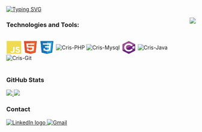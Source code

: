 [![Typing SVG](https://readme-typing-svg.demolab.com?font=Fira+Code&pause=1000&color=6793F7&width=435&lines=Hi%2C+everyone!;Welcome+to+my+Github+profile!+)](https://git.io/typing-svg)

<img align="right" height="150" src="[https://cdn.dribbble.com/userupload/24898076/file/original-0e6fdb1ed026c5d0c908737a6dbfdb42.gif](https://cdn.dribbble.com/userupload/20765198/file/original-6c3b5ed861260a26c94d241b2090f623.gif)" />

### Technologies and Tools:

<div style="display: inline_block"><br>
  <img align="center" alt="Cris-Js" height="35" width="40" src="https://raw.githubusercontent.com/devicons/devicon/master/icons/javascript/javascript-plain.svg" />
  <img align="center" alt="Cris-HTML" height="35" width="40" src="https://raw.githubusercontent.com/devicons/devicon/master/icons/html5/html5-original.svg" />
  <img align="center" alt="Cris-CSS" height="35" width="40" src="https://raw.githubusercontent.com/devicons/devicon/master/icons/css3/css3-original.svg" />
  <img align="center" alt="Cris-PHP" height="35" width="40" src="https://www.svgrepo.com/show/452088/php.svg" />
  <img align="center" alt="Cris-Mysql" height="60" width="40" src="https://cdn.jsdelivr.net/gh/devicons/devicon/icons/mysql/mysql-original-wordmark.svg" />
  <img align="center" alt="Cris-Csharp" height="35" width="40" src="https://raw.githubusercontent.com/devicons/devicon/master/icons/csharp/csharp-original.svg" />
  <img align="center" alt="Cris-Java" height="35" width="40" src="https://www.svgrepo.com/show/184143/java.svg" />
  <img align="center" alt="Cris-Git" height="35" width="40" src="https://cdn.jsdelivr.net/gh/devicons/devicon/icons/git/git-original.svg" />
</div><br>

### GitHub Stats

<div align="justify">
  <a href="https://github.com/BlueKannary">
    <img height="195px" src="https://github-readme-stats.vercel.app/api?username=BlueKannary&show_icons=true&theme=one_dark_pro&include_all_commits=true&count_private=true" />
    <img height="195px" src="https://github-readme-stats.vercel.app/api/top-langs/?username=BlueKannary&layout=compact&langs_count=7&theme=one_dark_pro" />
  </a>
</div>

### Contact

<div>
  <a href="https://www.linkedin.com/in/samantha-andrade-257424265/" target="_blank">
    <img src="https://img.shields.io/static/v1?message=LinkedIn&logo=linkedin&label=&color=0077B5&logoColor=lightblue&labelColor=&style=for-the-badge" height="35" alt="LinkedIn logo" />
  </a>
  <a href="mailto:samanthasouzandrade@gmail.com" target="_blank">
    <img src="https://img.shields.io/badge/-Gmail-%23333?style=for-the-badge&logo=gmail&logoColor=lightgray" height="35" alt="Gmail" />
  </a>
</div>

